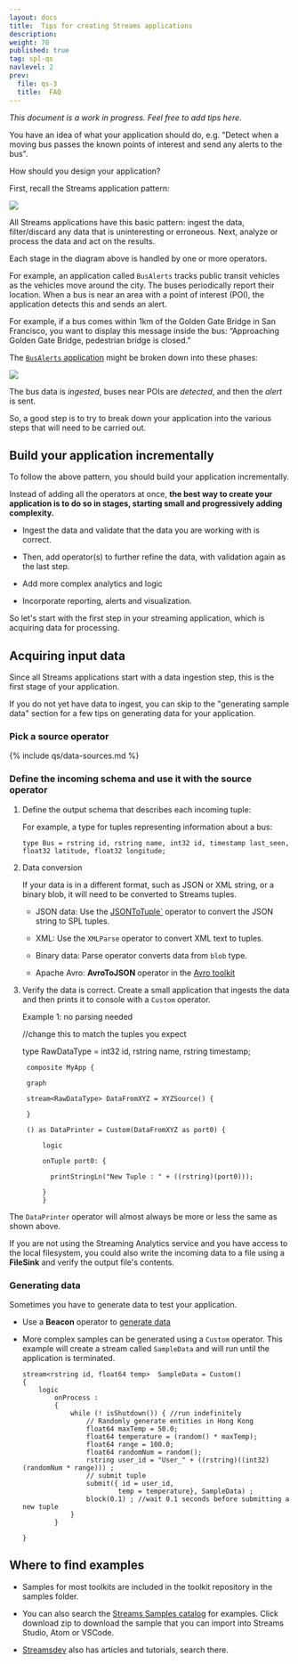 ```yaml
---
layout: docs
title:  Tips for creating Streams applications
description:
weight: 70
published: true
tag: spl-qs
navlevel: 2
prev:
  file: qs-3
  title:  FAQ
---
```



*This document is a work in progress. Feel free to add tips here*.

You have an idea of what your application should do, e.g. "Detect when a moving bus passes the known points of interest and send any alerts to the bus".

How should you design your application?

First, recall the Streams application pattern:

![](/streamsx.documentation/images/atom/jpg/pattern.jpg)

All Streams applications have this basic pattern: ingest the data, filter/discard any data that is uninteresting or erroneous. Next, analyze or process the data and act on the results.

Each stage in the diagram above is handled by one or more operators.


For example, an application called `BusAlerts` tracks public transit vehicles as the vehicles move around the city. The buses periodically report their location. When a bus is near an area with a point of interest (POI), the application detects this and sends an alert.

For example, if a bus comes within 1km of the Golden Gate Bridge in San Francisco, you want to display this message inside the bus: “Approaching Golden Gate Bridge, pedestrian bridge is closed.”

The [`BusAlerts` application](https://developer.ibm.com/streamsdev/docs/common-patterns-tracking-moving-objects-streams-part-2-geofencing/) might be broken down into these phases:

![](/streamsx.documentation/images/atom/jpg/phases2.jpg)

The bus data is *ingested*, buses near POIs are *detected*, and then the
*alert* is sent.

So, a good step is to try to break down your application into the various steps that will need to be carried out.

Build your application incrementally
------

To follow the above pattern, you should build your application incrementally.

Instead of adding all the operators at once, **the best way to create your application is to do so in stages, starting small and progressively adding complexity.**

-   Ingest the data and validate that the data you are working with is
    correct.

-   Then, add operator(s) to further refine the data, with validation again as the last step.

-   Add more complex analytics and logic

-   Incorporate reporting, alerts and visualization.

So let's start with the first step in your streaming application, which is acquiring data for processing.

Acquiring input data
--------

Since all Streams applications start with a data ingestion step, this is the first stage of your application.

If you do not yet have data to ingest, you can skip to the "generating sample data" section for a few tips on generating data for your application.

### Pick a source operator

{% include qs/data-sources.md %}


### Define the incoming schema and use it with the source operator

1. Define the output schema that describes each incoming tuple:

    For example, a type for tuples representing information about a bus:
    
     `type Bus = rstring id, rstring name, int32 id, timestamp last_seen, float32 latitude, float32 longitude;`

2. Data conversion

    If your data is in a different format, such as JSON or XML string, or a binary blob, it will need to be converted to Streams tuples.

    - JSON data: Use the [JSONToTuple`](https://github.com/IBMStreams/streamsx.json/wiki/JSONToTuple-Operator) operator to convert the JSON string to SPL tuples.

    - XML: Use the `XMLParse` operator to convert XML text to tuples.

    - Binary data: Parse operator converts data from `blob` type.
  
    - Apache Avro: **AvroToJSON** operator in the [Avro toolkit](https://github.com/IBMStreams/streamsx.avro)


3. Verify the data is correct. Create a small application that ingests the data and then prints it to console with a `Custom` operator.

    Example 1: no parsing needed

    //change this to match the tuples you expect

    type RawDataType = int32 id, rstring name, rstring timestamp;

        composite MyApp {

        graph

        stream<RawDataType> DataFromXYZ = XYZSource() {

        }

        () as DataPrinter = Custom(DataFromXYZ as port0) {

            logic

            onTuple port0: {

              printStringLn("New Tuple : " + ((rstring)(port0)));

            }
            }

The `DataPrinter` operator will almost always be more or less the same as shown above.

If you are not using the Streaming Analytics service and you have access to the local filesystem, you could also write the incoming data to a file using a **FileSink** and verify the output file's contents.


### Generating data

Sometimes you have to generate data to test your application.


-   Use a **Beacon** operator to [generate data](https://github.com/IBMStreams/samples/blob/master/Examples-for-beginners/003_sink_at_work/sample/sink_at_work.spl#L16)

-   More complex samples can be generated using a `Custom` operator. This example will create a stream called `SampleData` and will run until the application is terminated.
    
    	stream<rstring id, float64 temp>  SampleData = Custom()
		{
			logic
				onProcess :
				{
					while (! isShutdown()) { //run indefinitely
						// Randomly generate entities in Hong Kong
						float64 maxTemp = 50.0;
						float64 temperature = (random() * maxTemp);
                        float64 range = 100.0;
						float64 randomNum = random();
	                    rstring user_id = "User_" + ((rstring)((int32)(randomNum * range))) ;
						// submit tuple
						submit({ id = user_id, 
                                temp = temperature}, SampleData) ;
						block(0.1) ; //wait 0.1 seconds before submitting a new tuple
					}
				}

		}


## Where to find examples

-   Samples for most toolkits are included in the toolkit repository in
    the samples folder.

-   You can also search the [Streams Samples catalog](https://ibmstreams.github.io/samples) for examples. Click
    download zip to download the sample that you can import into Streams
    Studio, Atom or VSCode.

-   [Streamsdev](https://developer.ibm.com/streamsdev) also has articles and tutorials, search there.
